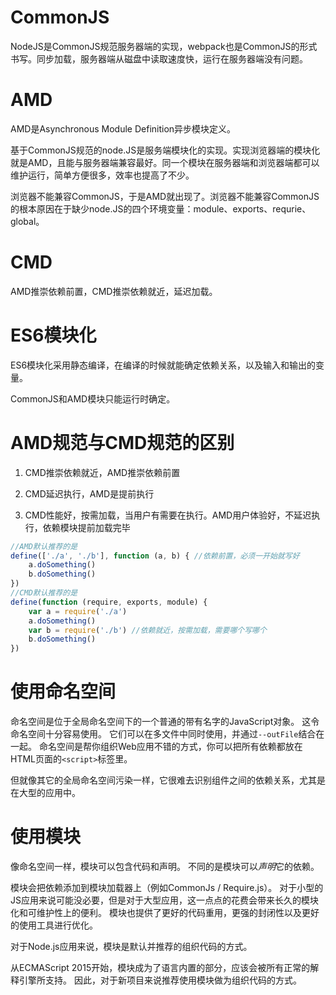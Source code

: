 # CommonJS

NodeJS是CommonJS规范服务器端的实现，webpack也是CommonJS的形式书写。同步加载，服务器端从磁盘中读取速度快，运行在服务器端没有问题。



# AMD

AMD是Asynchronous Module Definition异步模块定义。

基于CommonJS规范的node.JS是服务端模块化的实现。实现浏览器端的模块化就是AMD，且能与服务器端兼容最好。同一个模块在服务器端和浏览器端都可以维护运行，简单方便很多，效率也提高了不少。

浏览器不能兼容CommonJS，于是AMD就出现了。浏览器不能兼容CommonJS的根本原因在于缺少node.JS的四个环境变量：module、exports、requrie、global。

# CMD

AMD推崇依赖前置，CMD推崇依赖就近，延迟加载。

# ES6模块化

ES6模块化采用静态编译，在编译的时候就能确定依赖关系，以及输入和输出的变量。

CommonJS和AMD模块只能运行时确定。



# AMD规范与CMD规范的区别

1. CMD推崇依赖就近，AMD推崇依赖前置

2. CMD延迟执行，AMD是提前执行

3. CMD性能好，按需加载，当用户有需要在执行。AMD用户体验好，不延迟执行，依赖模块提前加载完毕

```javascript
//AMD默认推荐的是
define(['./a', './b'], function (a, b) { //依赖前置，必须一开始就写好
    a.doSomething()
    b.doSomething()
})
//CMD默认推荐的是
define(function (require, exports, module) {
    var a = require('./a')
    a.doSomething()
    var b = require('./b') //依赖就近，按需加载，需要哪个写哪个
    b.doSomething()
})
```



# 使用命名空间

命名空间是位于全局命名空间下的一个普通的带有名字的JavaScript对象。 这令命名空间十分容易使用。 它们可以在多文件中同时使用，并通过`--outFile`结合在一起。 命名空间是帮你组织Web应用不错的方式，你可以把所有依赖都放在HTML页面的`<script>`标签里。

但就像其它的全局命名空间污染一样，它很难去识别组件之间的依赖关系，尤其是在大型的应用中。



# 使用模块

像命名空间一样，模块可以包含代码和声明。 不同的是模块可以*声明*它的依赖。

模块会把依赖添加到模块加载器上（例如CommonJs / Require.js）。 对于小型的JS应用来说可能没必要，但是对于大型应用，这一点点的花费会带来长久的模块化和可维护性上的便利。 模块也提供了更好的代码重用，更强的封闭性以及更好的使用工具进行优化。

对于Node.js应用来说，模块是默认并推荐的组织代码的方式。

从ECMAScript 2015开始，模块成为了语言内置的部分，应该会被所有正常的解释引擎所支持。 因此，对于新项目来说推荐使用模块做为组织代码的方式。